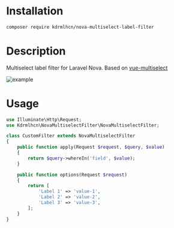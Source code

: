 # Installation

```bash
composer require kdrmlhcn/nova-multiselect-label-filter
```

# Description

Multiselect label filter for Laravel Nova. Based on [vue-multiselect](https://vue-multiselect.js.org)

![example](https://raw.githubusercontent.com/klepak/nova-multiselect-filter/master/docs/example.gif)

# Usage

```php
use Illuminate\Http\Request;
use Kdrmlhcn\NovaMultiselectFilter\NovaMultiselectFilter;

class CustomFilter extends NovaMultiselectFilter
{
    public function apply(Request $request, $query, $value)
    {
        return $query->whereIn('field', $value);
    }

    public function options(Request $request)
    {
        return [
            'Label 1' => 'value-1',
            'Label 2' => 'value-2',
            'Label 3' => 'value-3',
        ];
    }
}
```
